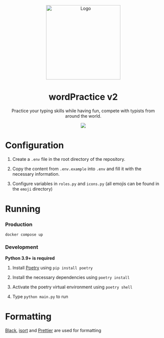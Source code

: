<div align="center">
    <img src="https://i.imgur.com/zuEi84v.png" alt="Logo" width="240" height="240">
    <h1 >wordPractice v2</h1>
    <p >Practice your typing skills while having fun, compete with typists from around the world.</p>
    <a href="https://discord.gg/wordpractice">
        <img src="https://img.shields.io/discord/742960643312713738?logo=discord&style=for-the-badge"></img>
    </a>
</div>

# Configuration

1. Create a `.env` file in the root directory of the repository.

2. Copy the content from `.env.example` into `.env` and fill it with the necessary information.

3. Configure variables in `roles.py` and `icons.py` (all emojis can be found in the `emoji` directory)

# Running

### Production

`docker compose up`

### Development

**Python 3.9+ is required**

1. Install [Poetry](https://python-poetry.org/) using `pip install poetry`

2. Install the necessary dependencies using `poetry install`

3. Activate the poetry virtual environment using `poetry shell`

4. Type `python main.py` to run

# Formatting

[Black](https://github.com/psf/black), [isort](https://github.com/PyCQA/isort) and [Prettier](https://prettier.io/) are used for formatting
